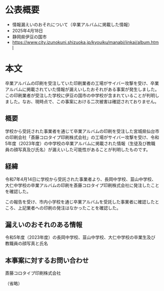 # 公表概要
- 情報漏えいのおそれについて（卒業アルバムに掲載した情報）
- 2025年4月18日
- 静岡県伊豆の国市
- https://www.city.izunokuni.shizuoka.jp/kyouiku/manabi/iinkai/album.html

# 本文
卒業アルバムの印刷を受注していた印刷業者の工場がサイバー攻撃を受け、卒業アルバムに掲載されていた情報が漏えいしたおそれがある事案が発生しました。この印刷業者が受注した学校に伊豆の国市の中学校が含まれていることが判明しました。なお、現時点で、この事案における二次被害は確認されておりません。

## 概要
学校から受託された事業者を通じて卒業アルバムの印刷を受注した宮城県仙台市の印刷会社「斎藤コロタイプ印刷株式会社」の工場がサイバー攻撃を受け、令和5年度（2023年度）の中学校の卒業アルバムに掲載された情報（生徒及び教職員の顔写真及び氏名）が漏えいした可能性があることが判明したものです。

## 経緯
令和7年4月14日に学校から受託された事業者より、長岡中学校、韮山中学校、大仁中学校の卒業アルバムの印刷を斎藤コロタイプ印刷株式会社に発注したことを確認した。

この報告を受け、市内小学校を通じ卒業アルバムを受託した事業者に確認したところ、上記業者への印刷の発注はなかったことを確認した。

## 漏えいのおそれのある情報
令和5年度（2023年度）の長岡中学校、韮山中学校、大仁中学校の卒業生及び教職員の顔写真と氏名

## 本事案に対するお問い合わせ
斎藤コロタイプ印刷株式会社

（省略）
